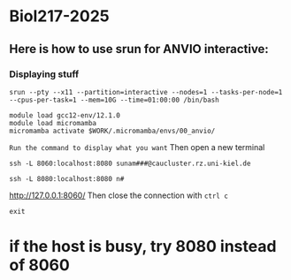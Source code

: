 # Biol217-2025 



## Here is how to use srun for ANVIO interactive:

### Displaying stuff
```
srun --pty --x11 --partition=interactive --nodes=1 --tasks-per-node=1 --cpus-per-task=1 --mem=10G --time=01:00:00 /bin/bash

module load gcc12-env/12.1.0
module load micromamba
micromamba activate $WORK/.micromamba/envs/00_anvio/

```
`Run the command to display what you want`
Then open a new terminal
```
ssh -L 8060:localhost:8080 sunam###@caucluster.rz.uni-kiel.de
```
```
ssh -L 8080:localhost:8080 n#
```
http://127.0.0.1:8060/
Then close the connection with `ctrl c`
```
exit
```
# if the host is busy, try 8080 instead of 8060

